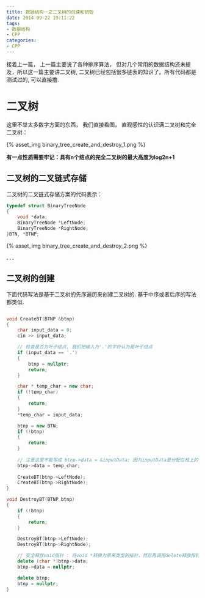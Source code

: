 ```yaml
---
title: 数据结构一之二叉树的创建和销毁
date: 2014-09-22 19:11:22
tags:
- 数据结构
- CPP
categories:
- CPP
---
```



接着上一篇， 上一篇主要说了各种排序算法， 但对几个常用的数据结构还未提及，所以这一篇主要讲二叉树, 二叉树已经包括很多链表的知识了。所有代码都是测试过的, 可以直接撸.

# **二叉树**
这里不举太多数字方面的东西， 我们直接看图， 直观感性的认识满二叉树和完全二叉树：

{% asset_img binary_tree_create_and_destroy_1.png %}

**有一点性质需要牢记：具有n个结点的完全二叉树的最大高度为log2n+1**

## 二叉树的二叉链式存储

二叉树的二叉链式存储方案的代码表示：

``` c++
typedef struct BinaryTreeNode
{
	void *data;
	BinaryTreeNode *LeftNode;
	BinaryTreeNode *RightNode;
}BTN, *BTNP;
```

{% asset_img binary_tree_create_and_destroy_2.png %}

**. . .**<!-- more -->

## 二叉树的创建

下面代码写法是基于二叉树的先序遍历来创建二叉树的.
基于中序或者后序的写法都类似.

``` c++

void CreateBT(BTNP &btnp)
{
	char input_data = 0;
	cin >> input_data;

	// 检查是否为叶子结点, 我们把输入为'.'的字符认为是叶子结点
	if (input_data == '.')
	{
		btnp = nullptr;
		return;
	}

	char * temp_char = new char;
	if (!temp_char)
	{
		return;
	}
	*temp_char = input_data;

	btnp = new BTN;
	if (!btnp)
	{
		return;
	}
	
	// 注意这里不能写成 btnp->data = &inputData; 因为inputData是分配在栈上的
	btnp->data = temp_char;
	
	CreateBT(btnp->LeftNode);
	CreateBT(btnp->RightNode);
}

void DestroyBT(BTNP btnp)
{
	if (!btnp)
	{
		return;
	}

	DestroyBT(btnp->LeftNode);
	DestroyBT(btnp->RightNode);

	// 安全释放void指针 : 将void *转换为原来类型的指针，然后再调用delete释放指针
	delete (char *)btnp->data;
	btnp->data = nullptr;

	delete btnp;
	btnp = nullptr;
}
```


